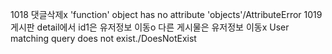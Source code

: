 1018 댓글삭제x
'function' object has no attribute 'objects'/AttributeError
1019 게시판 detail에서 id1은 유저정보 이동o 다른 게시물은 유저정보 이동x
User matching query does not exist./DoesNotExist